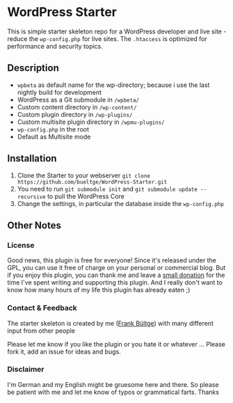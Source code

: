# WordPress Starter
This is simple starter skeleton repo for a WordPress developer and live site - reduce the `wp-config.php` for live sites. The `.htaccess` is optimized for performance and security topics.

## Description
* `wpbeta` as default name for the wp-directory; because i use the last nightly build for development
* WordPress as a Git submodule in `/wpbeta/`
* Custom content directory in `/wp-content/`
* Custom plugin directory in `/wp-plugins/`
* Custom multisite plugin directory in `/wpmu-plugins/`
* `wp-config.php` in the root
* Default as Multisite mode

## Installation
1. Clone the Starter to your webserver `git clone https://github.com/bueltge/WordPress-Starter.git`
2. You need to run `git submodule init` and `git submodule update --recursive` to pull the WordPress Core
3. Change the settings, in particular the database inside the `wp-config.php`

## Other Notes
### License
Good news, this plugin is free for everyone! Since it's released under the GPL, you can use it free of charge on your personal or commercial blog. But if you enjoy this plugin, you can thank me and leave a [small donation](http://bueltge.de/wunschliste/ "Wishliste and Donate") for the time I've spent writing and supporting this plugin. And I really don't want to know how many hours of my life this plugin has already eaten ;)

### Contact & Feedback
The starter skeleton is created by me ([Frank Bültge](http://bueltge.de)) with many different input from other people

Please let me know if you like the plugin or you hate it or whatever ... Please fork it, add an issue for ideas and bugs.

### Disclaimer
I'm German and my English might be gruesome here and there. So please be patient with me and let me know of typos or grammatical farts. Thanks
